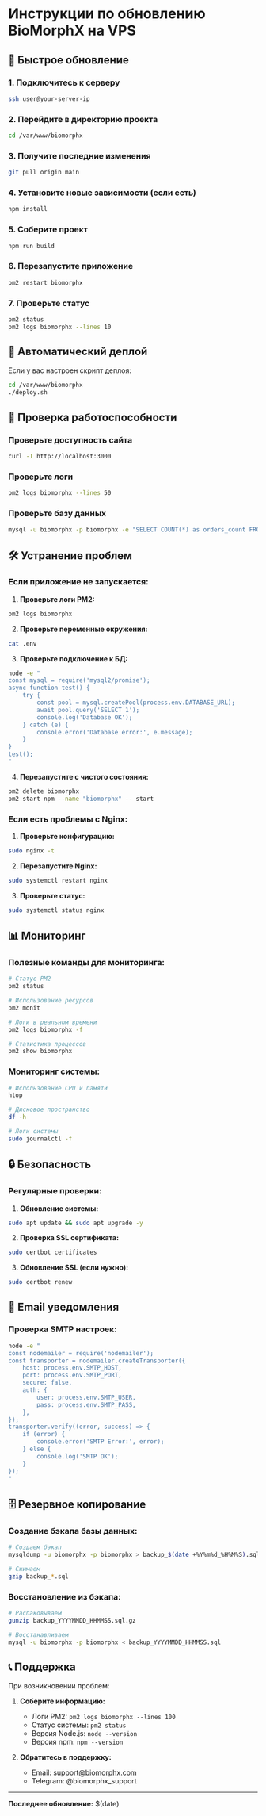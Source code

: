 # Инструкции по обновлению BioMorphX на VPS

## 🔄 Быстрое обновление

### 1. Подключитесь к серверу
```bash
ssh user@your-server-ip
```

### 2. Перейдите в директорию проекта
```bash
cd /var/www/biomorphx
```

### 3. Получите последние изменения
```bash
git pull origin main
```

### 4. Установите новые зависимости (если есть)
```bash
npm install
```

### 5. Соберите проект
```bash
npm run build
```

### 6. Перезапустите приложение
```bash
pm2 restart biomorphx
```

### 7. Проверьте статус
```bash
pm2 status
pm2 logs biomorphx --lines 10
```

## 🚀 Автоматический деплой

Если у вас настроен скрипт деплоя:

```bash
cd /var/www/biomorphx
./deploy.sh
```

## 🔧 Проверка работоспособности

### Проверьте доступность сайта
```bash
curl -I http://localhost:3000
```

### Проверьте логи
```bash
pm2 logs biomorphx --lines 50
```

### Проверьте базу данных
```bash
mysql -u biomorphx -p biomorphx -e "SELECT COUNT(*) as orders_count FROM orders;"
```

## 🛠️ Устранение проблем

### Если приложение не запускается:

1. **Проверьте логи PM2:**
```bash
pm2 logs biomorphx
```

2. **Проверьте переменные окружения:**
```bash
cat .env
```

3. **Проверьте подключение к БД:**
```bash
node -e "
const mysql = require('mysql2/promise');
async function test() {
    try {
        const pool = mysql.createPool(process.env.DATABASE_URL);
        await pool.query('SELECT 1');
        console.log('Database OK');
    } catch (e) {
        console.error('Database error:', e.message);
    }
}
test();
"
```

4. **Перезапустите с чистого состояния:**
```bash
pm2 delete biomorphx
pm2 start npm --name "biomorphx" -- start
```

### Если есть проблемы с Nginx:

1. **Проверьте конфигурацию:**
```bash
sudo nginx -t
```

2. **Перезапустите Nginx:**
```bash
sudo systemctl restart nginx
```

3. **Проверьте статус:**
```bash
sudo systemctl status nginx
```

## 📊 Мониторинг

### Полезные команды для мониторинга:

```bash
# Статус PM2
pm2 status

# Использование ресурсов
pm2 monit

# Логи в реальном времени
pm2 logs biomorphx -f

# Статистика процессов
pm2 show biomorphx
```

### Мониторинг системы:

```bash
# Использование CPU и памяти
htop

# Дисковое пространство
df -h

# Логи системы
sudo journalctl -f
```

## 🔒 Безопасность

### Регулярные проверки:

1. **Обновление системы:**
```bash
sudo apt update && sudo apt upgrade -y
```

2. **Проверка SSL сертификата:**
```bash
sudo certbot certificates
```

3. **Обновление SSL (если нужно):**
```bash
sudo certbot renew
```

## 📧 Email уведомления

### Проверка SMTP настроек:

```bash
node -e "
const nodemailer = require('nodemailer');
const transporter = nodemailer.createTransporter({
    host: process.env.SMTP_HOST,
    port: process.env.SMTP_PORT,
    secure: false,
    auth: {
        user: process.env.SMTP_USER,
        pass: process.env.SMTP_PASS,
    },
});
transporter.verify((error, success) => {
    if (error) {
        console.error('SMTP Error:', error);
    } else {
        console.log('SMTP OK');
    }
});
"
```

## 🗄️ Резервное копирование

### Создание бэкапа базы данных:

```bash
# Создаем бэкап
mysqldump -u biomorphx -p biomorphx > backup_$(date +%Y%m%d_%H%M%S).sql

# Сжимаем
gzip backup_*.sql
```

### Восстановление из бэкапа:

```bash
# Распаковываем
gunzip backup_YYYYMMDD_HHMMSS.sql.gz

# Восстанавливаем
mysql -u biomorphx -p biomorphx < backup_YYYYMMDD_HHMMSS.sql
```

## 📞 Поддержка

При возникновении проблем:

1. **Соберите информацию:**
   - Логи PM2: `pm2 logs biomorphx --lines 100`
   - Статус системы: `pm2 status`
   - Версия Node.js: `node --version`
   - Версия npm: `npm --version`

2. **Обратитесь в поддержку:**
   - Email: support@biomorphx.com
   - Telegram: @biomorphx_support

---

**Последнее обновление:** $(date)

